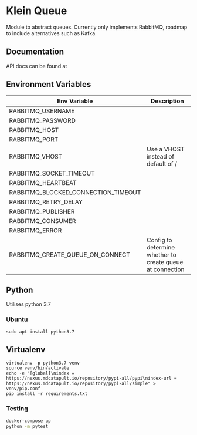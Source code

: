 # Klein Queue

Module to abstract queues. Currently only implements RabbitMQ, roadmap to include alternatives such as Kafka.

## Documentation

API docs can be found at

## Environment Variables


| Env Variable                        | Description                                                    |
|-------------------------------------|-------------                                                |
| RABBITMQ_USERNAME                   |                                                             |
| RABBITMQ_PASSWORD                   |                                                             |
| RABBITMQ_HOST                       |                                                             |
| RABBITMQ_PORT                       |                                                             |
| RABBITMQ_VHOST                      | Use a VHOST instead of default of /                         |
| RABBITMQ_SOCKET_TIMEOUT             |                                                             |
| RABBITMQ_HEARTBEAT                  |                                                             |
| RABBITMQ_BLOCKED_CONNECTION_TIMEOUT |                                                             |
| RABBITMQ_RETRY_DELAY                |                                                             |
| RABBITMQ_PUBLISHER                  |                                                             |
| RABBITMQ_CONSUMER                   |                                                             |
| RABBITMQ_ERROR                      |                                                             |
| RABBITMQ_CREATE_QUEUE_ON_CONNECT    |Config to determine whether to create queue at connection    |


## Python

Utilises python 3.7

### Ubuntu

```
sudo apt install python3.7
```

## Virtualenv

```
virtualenv -p python3.7 venv
source venv/bin/activate
echo -e "[global]\nindex = https://nexus.mdcatapult.io/repository/pypi-all/pypi\nindex-url = https://nexus.mdcatapult.io/repository/pypi-all/simple" > venv/pip.conf
pip install -r requirements.txt
```

### Testing
```bash
docker-compose up
python -m pytest
```